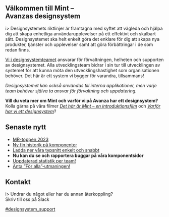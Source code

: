 <!-- Ändra inget mellan här... -->

<div class="cover-content">

<section class="cover-column">

<!-- ... till här. Ändra inget ovan. Nedan är vänsterkolumn-innehåll -->

# Välkommen till Mint – <br>Avanzas designsystem

i> 
Designsystemets riktlinjer är framtagna med syftet att vägleda och hjälpa dig att skapa  enhetliga användarupplevelser på ett effektivt och skalbart sätt.
Designsystemet ska helt enkelt göra det enklare för dig att skapa nya produkter, tjänster och upplevelser samt att göra förbättringar i de som redan finns.

[Vi i designsystemteamet](https://wiki.avanza.se/display/UTV/Team+Designsystem) ansvarar för förvaltningen, helheten och supporten av designsystemet.
Alla utvecklingsteam bidrar i sin tur till utvecklingen av systemet för att kunna möta den utvecklingshastighet som organisationen behöver. Det här är ett system vi bygger för varandra, tillsammans!

_Designsystemet kan också användas till interna applikationer, men varje team behöver själva ta ansvar för förvaltning och uppdatering._

<strong>Vill du veta mer om Mint och varför vi på Avanza har ett designsystem?</strong>
</br>
Kolla gärna på våra filmer _[Det här är Mint – en introduktionsfilm](how-to/videos?id=det-h%c3%a4r-%c3%a4r-mint-en-introduktionsfilm)_ och _[Varför har vi ett designsystem](how-to/videos?id=varf%c3%b6r-har-vi-ett-designsystem)_?

<!-- Ändra inget mellan här... -->

</section>

<section class="cover-column">

## Senaste nytt

<div class="cover-changelog">

<!-- ... till här.  Nedan är högerkolumn-innehåll -->
- [MR-toppen 2023](/statistics/mr-toplist)
- [Ny fin historik på komponenter](/components/progress-bar?id=historik)
- [Ladda ner våra typsnitt enkelt och snabbt](/graphics/semantic-font?id=ladda-ner-våra-typsnitt)
- **Nu kan du se och rapportera buggar på våra komponentsidor**
- [Uppdaterad statistik per team!](/statistics/)
- [Anta ”För alla”-utmaningen!](/how-to/accessibility-challenge)

</div> <!-- Denna hänget ihop med cover-changelog, ändra inte! --> 

## Kontakt

i> Undrar du något eller har du annan återkoppling?
</br>
Skriv till oss på Slack

<a class="button" href="slack://channel?team=T0DN9EMHT&id=C8B4624HY">#designsystem_support</a>

<!-- Ändra inget mellan här... -->

</section>

</div>

<footer class="cover-footer"> 

<div class="cover-footer-container">

<div class="cover-footer-content">

<!-- ... till här. Nedan är sidfot-text. -->

<!-- Ändra inget nedanför här -->

</div>

</div>

</footer>

